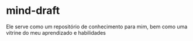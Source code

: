 # mind-draft
Ele serve como um repositório de conhecimento para mim, bem como uma vitrine do meu aprendizado e habilidades
